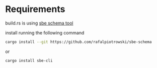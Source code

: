 # Requirements

build.rs is using [sbe schema tool](https://github.com/rafalpiotrowski/sbe-schema)

install running the following command

```bash
cargo install --git https://github.com/rafalpiotrowski/sbe-schema
```

or

```bash
cargo install sbe-cli
```

